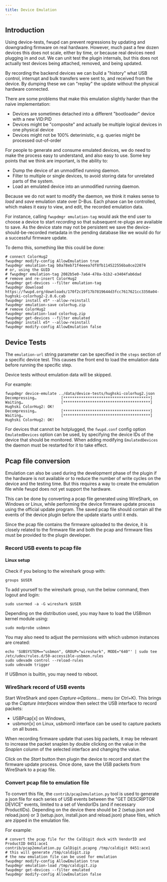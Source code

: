 ```yaml
---
title: Device Emulation
---
```


## Introduction

Using device-tests, fwupd can prevent regressions by updating and downgrading firmware on real
hardware. However, much past a few dozen devices this does not scale, either by time, or because
real devices need plugging in and out. We can unit test the plugin internals, but this does not
actually test devices being attached, removed, and being updated.

By recording the backend devices we can build a "history" what USB control, interrupt and
bulk transfers were sent to, and received from the device. By dumping these we can "replay" the
update without the physical hardware connected.

There are some problems that make this emulation slightly harder than the naive implementation:

* Devices are sometimes detached into a different "bootloader" device with a new VID:PID
* Devices might be "composite" and actually be multiple logical devices in one physical device
* Devices might not be 100% deterimistic, e.g. queries might be processed out-of-order

For people to generate and consume emulated devices, we do need to make the process easy to
understand, and also easy to use. Some key points that we think are important, is the ability to:

* Dump the device of an unmodified running daemon.
* Filter to multiple or single devices, to avoid storing data for unrelated parts of the system.
* Load an emulated device into an unmodified running daemon.

Because we do not want to modify the daemon, we think it makes sense to *load* and *save* emulation
state over D-Bus. Each phase can be controlled, which makes it easy to view, and edit, the recorded
emulation data.

For instance, calling `fwupdmgr emulation-tag` would ask the end user to choose a device to start
*recording* so that subsequent re-plugs are available to save.
As the device state may not be persistent we save the device-should-be-recorded metadata in the
pending database like we would do for a successful firmware update.

To demo this, something like this could be done:

    # connect ColorHug2
    fwupdmgr modify-config AllowEmulation true
    fwupdmgr emulation-tag b0a78eb71f4eeea7df8fb114522556ba8ce22074
    # or, using the GUID
    # fwupdmgr emulation-tag 2082b5e0-7a64-478a-b1b2-e3404fab6dad
    # remove and re-insert ColorHug2
    fwupdmgr get-devices --filter emulation-tag
    fwupdmgr download https://fwupd.org/downloads/170f2c19f17b7819644d3fcc7617621cc3350a04-hughski-colorhug2-2.0.6.cab
    fwupdmgr install e5* --allow-reinstall
    fwupdmgr emulation-save colorhug.zip
    # remove ColorHug2
    fwupdmgr emulation-load colorhug.zip
    fwupdmgr get-devices --filter emulated
    fwupdmgr install e5* --allow-reinstall
    fwupdmgr modify-config AllowEmulation false

## Device Tests

The `emulation-url` string parameter can be specified in the `steps` section of a specific device
test. This causes the front end to load the emulation data before running the specific step.

Device tests without emulation data will be skipped.

For example:

    fwupdmgr device-emulate ../data/device-tests/hughski-colorhug2.json
    Decompressing…           [***************************************]
    Waiting…                 [***************************************]
    Hughski ColorHug2: OK!
    Decompressing…           [***************************************]
    Waiting…                 [***************************************]
    Hughski ColorHug2: OK!

For devices that cannot be hotplugged, the `fwupd.conf` config option `EmulatedDevices` option
can be used, by specifying the device IDs of the device that should be monitored.
When adding modifying `EmulatedDevices` the daemon must be restarted for it to take effect.

## Pcap file conversion

Emulation can also be used during the development phase of the plugin if the hardware is not
available or to reduce the number of write cycles on the device and the testing time. But this
requires a way to create the emulation file while fwupd does not yet support the hardware.

This can be done by converting a pcap file generated using WireShark, on Windows or Linux, while
performing the device firmware update process using the official update program. The saved pcap
file should contain all the events of the device plugin before the update starts until it ends.

Since the pcap file contains the firmware uploaded to the device, it is closely related to the
firmware file and both the pcap and firmware files must be provided to the plugin developer.

### Record USB events to pcap file

#### Linux setup

Check if you belong to the wireshark group with:

    groups $USER

To add yourself to the wireshark group, run the below command, then logout and login:

    sudo usermod -a -G wireshark $USER

Depending on the distribution used, you may have to load the USBmon kernel module using:

    sudo modprobe usbmon

You may also need to adjust the permissions with which usbmon instances are created:

    echo 'SUBSYSTEM=="usbmon", GROUP="wireshark", MODE="640"' | sudo tee /etc/udev/rules.d/50-accessible-usbmon.rules
    sudo udevadm control --reload-rules
    sudo udevadm trigger

If USBmon is builtin, you may need to reboot.

### WireShark record of USB events

Start WireShark and open *Capture→Options…* menu (or Ctrl+K). This brings up the *Capture Interfaces*
window then select the USB interface to record packets:

* USBPcap[x] on Windows,
* usbmon[x] on Linux, usbmon0 interface can be used to capture packets on all buses.

When recording firmware update that uses big packets, it may be relevant to increase the packet snaplen
by double clicking on the value in the *Snaplen* column of the selected interface and changing the value.

Click on the *Start* button then plugin the device to record and start the firmware update process.
Once done, save the USB packets from WireShark to a pcap file.

### Convert pcap file to emulation file

To convert this file, the `contrib/pcap2emulation.py` tool is used to generate a json file for each
series of USB events between the "GET DESCRIPTOR DEVICE" events, limited to a set of VendorIDs (and
if necessary ProductIDs).
Depending on the device there should be 2 (setup.json and reload.json) or 3 (setup.json,
install.json and reload.json) phase files, which are zipped in the emulation file.

For example:

    # convert the pcap file for the CalDigit dock with VendorID and ProductID 0451:ace1
    contrib/pcap2emulation.py CalDigit.pcapng /tmp/caldigit 0451:ace1
    # this will generate /tmp/caldigit.zip
    # the new emulation file can be used for emulation
    fwupdmgr modify-config AllowEmulation true
    fwupdmgr emulation-load /tmp/caldigit.zip
    fwupdmgr get-devices --filter emulated
    fwupdmgr modify-config AllowEmulation false
